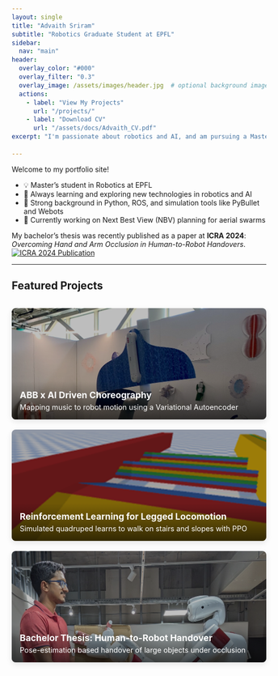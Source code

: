 ```yaml
---
layout: single
title: "Advaith Sriram"
subtitle: "Robotics Graduate Student at EPFL"
sidebar:
  nav: "main"
header:
  overlay_color: "#000"
  overlay_filter: "0.3"
  overlay_image: /assets/images/header.jpg  # optional background image
  actions:
    - label: "View My Projects"
      url: "/projects/"
    - label: "Download CV"
      url: "/assets/docs/Advaith_CV.pdf"
excerpt: "I'm passionate about robotics and AI, and am pursuing a Master's degree (M.Sc.) in Robotics with a Data Science minor"

---
```


Welcome to my portfolio site!

- 💡 Master’s student in Robotics at EPFL
- 🌱 Always learning and exploring new technologies in robotics and AI
- 🤖 Strong background in Python, ROS, and simulation tools like PyBullet and Webots  
- 📍 Currently working on Next Best View (NBV) planning for aerial swarms

My bachelor’s thesis was recently published as a paper at **ICRA 2024**: *Overcoming Hand and Arm Occlusion in Human-to-Robot Handovers*. [![ICRA 2024 Publication](https://img.shields.io/badge/Published%20at-ICRA%202024-blue)](https://ieeexplore.ieee.org/abstract/document/10610777)

---

## Featured Projects

<style>
.project-grid {
  display: grid;
  grid-template-columns: repeat(auto-fit, minmax(280px, 1fr));
  gap: 20px;
  margin-top: 2rem;
}

.project-card {
  position: relative;
  overflow: hidden;
  border-radius: 8px;
  height: 220px;
  box-shadow: 0 4px 12px rgba(0,0,0,0.1);
  transition: transform 0.2s ease;
}

.project-card:hover {
  transform: scale(1.02);
}

.project-card img {
  width: 100%;
  height: 100%;
  object-fit: cover;
  object-position: top;
  display: block;
}

.overlay {
  position: absolute;
  top: 0; left: 0;
  width: 100%; height: 100%;
  background: rgba(0,0,0,0.25); /* 👈 controls the darkness */
  z-index: 1;
}

/* .project-info {
  position: absolute;
  bottom: 0;
  background: linear-gradient(0deg, rgba(0,0,0,0.7), transparent);
  color: white;
  padding: 1rem;
  width: 100%;
} */

.project-info {
  position: absolute;
  bottom: 0;
  z-index: 2;
  background: linear-gradient(0deg, rgba(0,0,0,0.6), transparent);
  color: white;
  padding: 1rem;
  width: 100%;
}

.project-info h3 {
  margin: 0 0 0.3rem 0;
  font-size: 1.1rem;
}

.project-info p {
  margin: 0;
  font-size: 0.9rem;
}
</style>

<div class="project-grid">

  <a href="/project/ai-choreo" class="project-card">
    <img src="/assets/images/aixabb_thumbnail.jpg" alt="ABB Choreo">
    <div class="overlay"></div>
    <div class="project-info">
      <h3>ABB x AI Driven Choreography</h3>
      <p>Mapping music to robot motion using a Variational Autoencoder</p>
    </div>
  </a>

  <a href="/project/legged-rl" class="project-card">
    <img src="/assets/images/lr_thumbnail.png" alt="Legged RL">
    <div class="overlay"></div>
    <div class="project-info">
      <h3>Reinforcement Learning for Legged Locomotion</h3>
      <p>Simulated quadruped learns to walk on stairs and slopes with PPO</p>
    </div>
  </a>

  <a href="/project/robot-handover" class="project-card">
    <img src="/assets/images/bachelorthesis_thumbnail.jpg" alt="Handover">
    <div class="overlay"></div>
    <div class="project-info">
      <h3>Bachelor Thesis: Human-to-Robot Handover</h3>
      <p>Pose-estimation based handover of large objects under occlusion</p>
    </div>
  </a>

</div>
